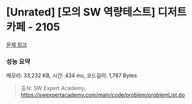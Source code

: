 # [Unrated] [모의 SW 역량테스트] 디저트 카페 - 2105 

[문제 링크](https://swexpertacademy.com/main/code/problem/problemDetail.do?contestProbId=AV5VwAr6APYDFAWu) 

### 성능 요약

메모리: 33,232 KB, 시간: 434 ms, 코드길이: 1,787 Bytes



> 출처: SW Expert Academy, https://swexpertacademy.com/main/code/problem/problemList.do